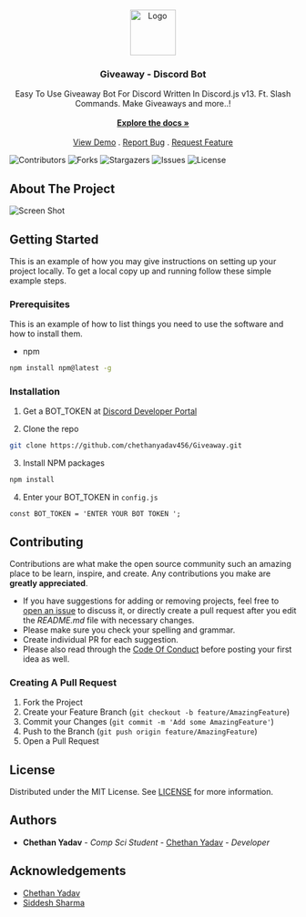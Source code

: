<br/>
<p align="center">
  <a href="https://github.com/chethanyadav456/Giveaway">
    <img src="https://media.discordapp.net/attachments/835069459869466664/975952480133345281/giveaway.png?width=498&height=498" alt="Logo" width="80" height="80">
  </a>

  <h3 align="center">Giveaway - Discord Bot</h3>

  <p align="center">
    Easy To Use Giveaway Bot For Discord Written In Discord.js v13. Ft. Slash Commands. Make Giveaways and more..!
    <br/>
    <br/>
    <a href="https://github.com/chethanyadav456/Giveaway"><strong>Explore the docs »</strong></a>
    <br/>
    <br/>
    <a href="https://github.com/chethanyadav456/Giveaway">View Demo</a>
    .
    <a href="https://github.com/chethanyadav456/Giveaway/issues">Report Bug</a>
    .
    <a href="https://github.com/chethanyadav456/Giveaway/issues">Request Feature</a>
  </p>
</p>

![Contributors](https://img.shields.io/github/contributors/chethanyadav456/Giveaway?color=dark-green) ![Forks](https://img.shields.io/github/forks/chethanyadav456/Giveaway?style=social) ![Stargazers](https://img.shields.io/github/stars/chethanyadav456/Giveaway?style=social) ![Issues](https://img.shields.io/github/issues/chethanyadav456/Giveaway) ![License](https://img.shields.io/github/license/chethanyadav456/Giveaway) 

## About The Project

![Screen Shot](https://cdn.discordapp.com/attachments/835069459869466664/975968029785616454/unknown.png)


## Getting Started

This is an example of how you may give instructions on setting up your project locally.
To get a local copy up and running follow these simple example steps.

### Prerequisites

This is an example of how to list things you need to use the software and how to install them.

* npm

```sh
npm install npm@latest -g
```

### Installation

1. Get a BOT_TOKEN  at [Discord Developer Portal](https://discord.com/developers/applications)

2. Clone the repo

```sh
git clone https://github.com/chethanyadav456/Giveaway.git
```

3. Install NPM packages

```sh
npm install
```

4. Enter your BOT_TOKEN in `config.js`

```JS
const BOT_TOKEN = 'ENTER YOUR BOT TOKEN ';
```

## Contributing

Contributions are what make the open source community such an amazing place to be learn, inspire, and create. Any contributions you make are **greatly appreciated**.
* If you have suggestions for adding or removing projects, feel free to [open an issue](https://github.com/chethanyadav456/Giveaway/issues/new) to discuss it, or directly create a pull request after you edit the *README.md* file with necessary changes.
* Please make sure you check your spelling and grammar.
* Create individual PR for each suggestion.
* Please also read through the [Code Of Conduct](https://github.com/chethanyadav456/Giveaway/blob/main/CODE_OF_CONDUCT.md) before posting your first idea as well.

### Creating A Pull Request

1. Fork the Project
2. Create your Feature Branch (`git checkout -b feature/AmazingFeature`)
3. Commit your Changes (`git commit -m 'Add some AmazingFeature'`)
4. Push to the Branch (`git push origin feature/AmazingFeature`)
5. Open a Pull Request

## License

Distributed under the MIT License. See [LICENSE](https://github.com/chethanyadav456/Giveaway/blob/main/LICENSE.md) for more information.

## Authors

* **Chethan Yadav** - *Comp Sci Student* - [Chethan Yadav](https://github.com/chethanyadav456/) - *Developer*

## Acknowledgements

* [Chethan Yadav](https://github.com/chethanyadav456/)
* [Siddesh Sharma](https://github.com/alivexd)

